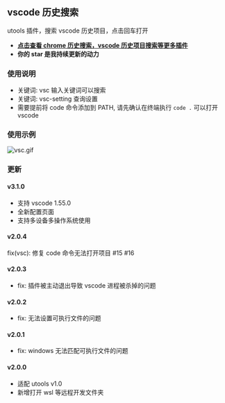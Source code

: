 ## vscode 历史搜索

utools 插件，搜索 vscode 历史项目，点击回车打开

- [**点击查看 chrome 历史搜索，vscode 历史项目搜索等更多插件**](https://github.com/mohuishou/utools)
- **你的 star 是我持续更新的动力**

### 使用说明

- 关键词: vsc 输入关键词可以搜索
- 关键词: vsc-setting 查询设置
- 需要提前将 code 命令添加到 PATH, 请先确认在终端执行 `code .` 可以打开 vscode

### 使用示例

![vsc.gif](https://i.loli.net/2019/12/03/35QbFJU67LoH1kP.gif)

### 更新

#### v3.1.0

- 支持 vscode 1.55.0
- 全新配置页面
- 支持多设备多操作系统使用


#### v2.0.4

fix(vsc): 修复 code 命令无法打开项目 #15 #16

#### v2.0.3

- fix: 插件被主动退出导致 vscode 进程被杀掉的问题

#### v2.0.2

- fix: 无法设置可执行文件的问题

#### v2.0.1

- fix: windows 无法匹配可执行文件的问题

#### v2.0.0

- 适配 utools v1.0
- 新增打开 wsl 等远程开发文件夹
